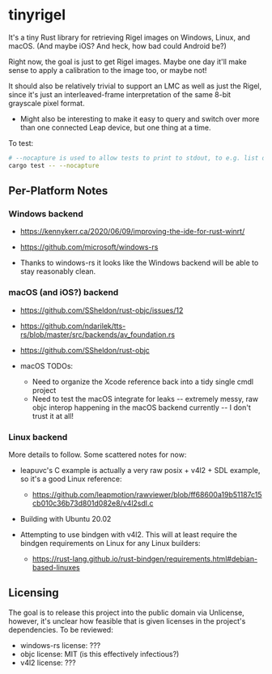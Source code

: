 # tinyrigel #

It's a tiny Rust library for retrieving Rigel images on Windows, Linux, and macOS. (And maybe iOS? And heck, how bad could Android be?)

Right now, the goal is just to get Rigel images. Maybe one day it'll make sense to apply a calibration to the image too, or maybe not!

It should also be relatively trivial to support an LMC as well as just the Rigel, since it's just an interleaved-frame interpretation of the same 8-bit grayscale pixel format.

- Might also be interesting to make it easy to query and switch over more than one connected Leap device, but one thing at a time.

To test:
```sh
# --nocapture is used to allow tests to print to stdout, to e.g. list devices.
cargo test -- --nocapture
```

## Per-Platform Notes ##

### Windows backend ###

- https://kennykerr.ca/2020/06/09/improving-the-ide-for-rust-winrt/
- https://github.com/microsoft/windows-rs

- Thanks to windows-rs it looks like the Windows backend will be able to stay reasonably clean.

### macOS (and iOS?) backend ###

- https://github.com/SSheldon/rust-objc/issues/12
- https://github.com/ndarilek/tts-rs/blob/master/src/backends/av_foundation.rs
- https://github.com/SSheldon/rust-objc

- macOS TODOs:
  - Need to organize the Xcode reference back into a tidy single cmdl project
  - Need to test the macOS integrate for leaks -- extremely messy, raw objc interop happening in the macOS backend currently -- I don't trust it at all!

### Linux backend ###

More details to follow. Some scattered notes for now:

- leapuvc's C example is actually a very raw posix + v4l2 + SDL example, so it's a good Linux reference:
  - https://github.com/leapmotion/rawviewer/blob/ff68600a19b51187c15cb010c36b73d801d082e8/v4l2sdl.c

- Building with Ubuntu 20.02

- Attempting to use bindgen with v4l2. This will at least require the bindgen requirements on Linux for any Linux builders:
  - https://rust-lang.github.io/rust-bindgen/requirements.html#debian-based-linuxes

## Licensing

The goal is to release this project into the public domain via Unlicense, however, it's unclear how feasible that is given licenses in the project's dependencies. To be reviewed:

- windows-rs license: ???
- objc license: MIT (is this effectively infectious?)
- v4l2 license: ???
